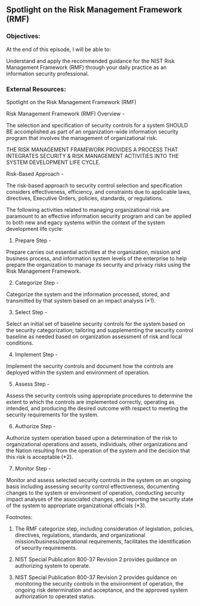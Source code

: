 ## Spotlight on the Risk Management Framework (RMF)


### Objectives:

At the end of this episode, I will be able to:

Understand and apply the recommended guidance for the NIST Risk Management
Framework (RMF) through your daily practice as an information security professional.


### External Resources:

Spotlight on the Risk Management Framework (RMF)

Risk Management Framework (RMF) Overview -

The selection and specification of security controls for a system SHOULD BE
accomplished as part of an organization-wide information security program that
involves the management of organizational risk.


THE RISK MANAGEMENT FRAMEWORK PROVIDES A PROCESS THAT INTEGRATES SECURITY & RISK
MANAGEMENT ACTIVITIES INTO THE SYSTEM DEVELOPMENT LIFE CYCLE.


Risk-Based Approach -

The risk-based approach to security control selection and specification
considers effectiveness, efficiency, and constraints due to applicable laws,
directives, Executive Orders, policies, standards, or regulations.

The following activities related to managing organizational risk are paramount
to an effective information security program and can be applied to both new and
egacy systems within the context of the system development life cycle:


1. Prepare Step -

Prepare carries out essential activities at the organization, mission and
business process, and information system levels of the enterprise to help prepare
the organization to manage its security and privacy risks using the Risk
Management Framework.


2. Categorize Step -

Categorize the system and the information processed, stored, and transmitted by
that system based on an impact analysis (*1).


3. Select Step -

Select an initial set of baseline security controls for the system based on the
security categorization; tailoring and supplementing the security control
baseline as needed based on organization assessment of risk and local conditions.


4. Implement Step -

Implement the security controls and document how the controls are deployed
within the system and environment of operation.


5. Assess Step -

Assess the security controls using appropriate procedures to determine the
extent to which the controls are implemented correctly, operating as intended, and
producing the desired outcome with respect to meeting the security requirements
for the system.


6. Authorize Step -

Authorize system operation based upon a determination of the risk to
organizational operations and assets, individuals, other organizations and the
Nation resulting from the operation of the system and the decision that this
risk is acceptable (*2).


7. Monitor Step -

Monitor and assess selected security controls in the system on an ongoing basis
including assessing security control effectiveness, documenting changes to the
system or environment of operation, conducting security impact analyses of the
associated changes, and reporting the security state of the system to
appropriate organizational officials (*3).


Footnotes:

1. The RMF categorize step, including consideration of legislation, policies,
directives, regulations, standards, and organizational mission/business/operational
requirements, facilitates the identification of security requirements.

2. NIST Special Publication 800-37 Revision 2 provides guidance on authorizing
system to operate.

3. NIST Special Publication 800-37 Revision 2 provides guidance on monitoring
the security controls in the environment of operation, the ongoing risk
determination and acceptance, and the approved system authorization to operated
status.
